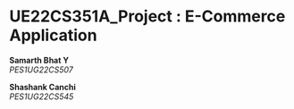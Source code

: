 # UE22CS351A_Project : E-Commerce Application

**Samarth Bhat Y**  
*PES1UG22CS507*

**Shashank Canchi**  
*PES1UG22CS545*
